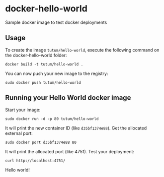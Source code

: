 docker-hello-world
==================

Sample docker image to test docker deployments


Usage
-----

To create the image `tutum/hello-world`, execute the following command on the docker-hello-world folder:

	docker build -t tutum/hello-world .

You can now push your new image to the registry:

	sudo docker push tutum/hello-world


Running your Hello World docker image
-------------------------------------

Start your image:

	sudo docker run -d -p 80 tutum/hello-world

It will print the new container ID (like `d35bf1374e88`). Get the allocated external port:

	sudo docker port d35bf1374e88 80

It will print the allocated port (like 4751). Test your deployment:

	curl http://localhost:4751/


Hello world!
